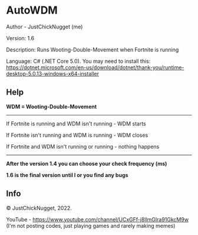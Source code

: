 # AutoWDM
Author - JustChickNugget (me)

Version: 1.6

Description: Runs Wooting-Double-Movement when Fortnite is running

Language: C# (.NET Core 5.0). You may need to install this: https://dotnet.microsoft.com/en-us/download/dotnet/thank-you/runtime-desktop-5.0.13-windows-x64-installer

## Help
**WDM = Wooting-Double-Movement**

---

If Fortnite is running and WDM isn't running - WDM starts

If Fortnite isn't running and WDM is running -  WDM closes

If Fortnite and WDM isn't running or running - nothing happens

---

**After the version 1.4 you can choose your check frequency (ms)**

**1.6 is the final version until I or you find any bugs**

## Info
© JustChickNugget, 2022.

YouTube - https://www.youtube.com/channel/UCxGFf-j8llmGIra91GkcM9w (I'm not posting codes, just playing games and rarely making memes)
